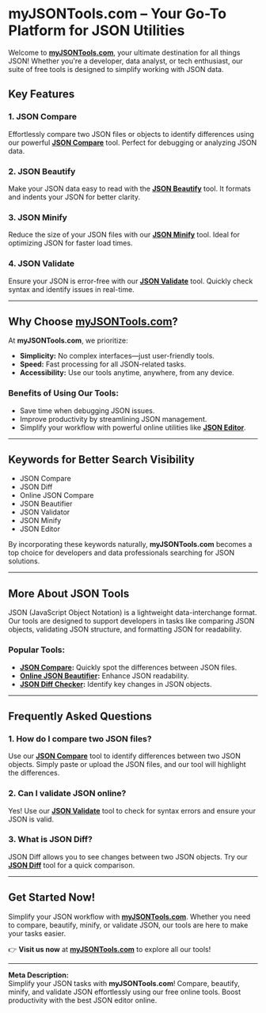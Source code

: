 # myJSONTools.com – Your Go-To Platform for JSON Utilities  

Welcome to **[myJSONTools.com](https://myJSONTools.com)**, your ultimate destination for all things JSON! Whether you're a developer, data analyst, or tech enthusiast, our suite of free tools is designed to simplify working with JSON data.  

## Key Features  

### **1. JSON Compare**  
Effortlessly compare two JSON files or objects to identify differences using our powerful **[JSON Compare](https://myjsontools.com/json-compare)** tool. Perfect for debugging or analyzing JSON data.  

### **2. JSON Beautify**  
Make your JSON data easy to read with the **[JSON Beautify](https://myjsontools.com/json-beautify)** tool. It formats and indents your JSON for better clarity.  

### **3. JSON Minify**  
Reduce the size of your JSON files with our **[JSON Minify](https://myjsontools.com/json-minify)** tool. Ideal for optimizing JSON for faster load times.  

### **4. JSON Validate**  
Ensure your JSON is error-free with our **[JSON Validate](https://myjsontools.com/json-validate)** tool. Quickly check syntax and identify issues in real-time.  

---

## Why Choose [myJSONTools.com](https://myJSONTools.com)?  

At **myJSONTools.com**, we prioritize:  
- **Simplicity:** No complex interfaces—just user-friendly tools.  
- **Speed:** Fast processing for all JSON-related tasks.  
- **Accessibility:** Use our tools anytime, anywhere, from any device.  

### Benefits of Using Our Tools:  
- Save time when debugging JSON issues.  
- Improve productivity by streamlining JSON management.  
- Simplify your workflow with powerful online utilities like **[JSON Editor](https://myjsontools.com)**.  

---

## Keywords for Better Search Visibility  

- JSON Compare  
- JSON Diff  
- Online JSON Compare  
- JSON Beautifier  
- JSON Validator  
- JSON Minify  
- JSON Editor  

By incorporating these keywords naturally, **myJSONTools.com** becomes a top choice for developers and data professionals searching for JSON solutions.

---

## More About JSON Tools  

JSON (JavaScript Object Notation) is a lightweight data-interchange format. Our tools are designed to support developers in tasks like comparing JSON objects, validating JSON structure, and formatting JSON for readability.  

### Popular Tools:  
- **[JSON Compare](https://myjsontools.com/json-compare):** Quickly spot the differences between JSON files.  
- **[Online JSON Beautifier](https://myjsontools.com/json-beautify):** Enhance JSON readability.  
- **[JSON Diff Checker](https://myjsontools.com/json-compare):** Identify key changes in JSON objects.  

---

## Frequently Asked Questions  

### **1. How do I compare two JSON files?**  
Use our **[JSON Compare](https://myjsontools.com/json-compare)** tool to identify differences between two JSON objects. Simply paste or upload the JSON files, and our tool will highlight the differences.  

### **2. Can I validate JSON online?**  
Yes! Use our **[JSON Validate](https://myjsontools.com/json-validate)** tool to check for syntax errors and ensure your JSON is valid.  

### **3. What is JSON Diff?**  
JSON Diff allows you to see changes between two JSON objects. Try our **[JSON Diff](https://myjsontools.com/json-compare)** tool for a quick comparison.  

---

## Get Started Now!  

Simplify your JSON workflow with **[myJSONTools.com](https://myJSONTools.com)**. Whether you need to compare, beautify, minify, or validate JSON, our tools are here to make your tasks easier.  

👉 **Visit us now** at **[myJSONTools.com](https://myJSONTools.com)** to explore all our tools!  

---

**Meta Description:**  
Simplify your JSON tasks with **myJSONTools.com**! Compare, beautify, minify, and validate JSON effortlessly using our free online tools. Boost productivity with the best JSON editor online.

